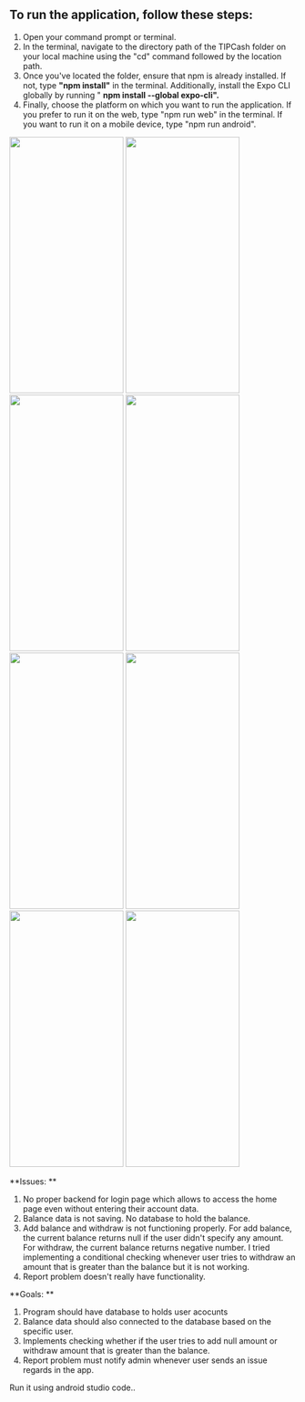 ## To run the application, follow these steps: 
<ol>
  <li>Open your command prompt or terminal.</li>
  <li>In the terminal, navigate to the directory path of the TIPCash folder on your local machine using the "cd" command followed by the location path.</li>
  <li>Once you've located the folder, ensure that npm is already installed. If not, type <b>"npm install"</b> in the terminal. Additionally, install the Expo CLI globally by running " <b>npm install --global expo-cli".</b></li>
  <li>Finally, choose the platform on which you want to run the application. If you prefer to run it on the web, type "npm run web" in the terminal. If you want to run it on a mobile device, type "npm run android".</li>
</ol>

<img src="https://github.com/angstvra/TIPCash/assets/93997417/6394b9dd-9fd7-4b06-af82-6bcfd0ca1e51" width="200" height="450">
<img src="https://github.com/angstvra/TIPCash/assets/93997417/1fe38edc-0a6e-46c9-900c-046a120c2620" width="200" height="450">
<img src="https://github.com/angstvra/TIPCash/assets/93997417/1c25319a-30d0-4b76-8379-7694ff3f5a21" width="200" height="450">
<img src="https://github.com/angstvra/TIPCash/assets/93997417/e13ac1d6-c448-4273-98a3-631cbe8271a6" width="200" height="450">
<img src="https://github.com/angstvra/TIPCash/assets/93997417/f9700dfb-c31f-46a8-84f6-1408bad45e59" width="200" height="450">
<img src="https://github.com/angstvra/TIPCash/assets/93997417/555c7ad1-fa68-4aed-ad01-38cdd6f1f025" width="200" height="450">
<img src="https://github.com/angstvra/TIPCash/assets/93997417/332e656f-a067-45ea-8937-cbdf4338d24d" width="200" height="450">
<img src="https://github.com/angstvra/TIPCash/assets/93997417/acbbf86e-d20d-44da-be9a-95f6c4592167" width="200" height="450">


**Issues: **
1. No proper backend for login page which allows to access the home page even without entering their account data. 
2. Balance data is not saving. No database to hold the balance.
3. Add balance and withdraw is not functioning properly. For add balance, the current balance returns null if the user didn't specify any amount. For withdraw, the current balance returns negative number. I tried implementing a conditional checking whenever user tries to withdraw an amount that is greater than the balance but it is not working. 
4. Report problem doesn't really have functionality.


**Goals: **
1. Program should have database to holds user acocunts
2. Balance data should also connected to the database based on the specific user. 
3. Implements checking whether if the user tries to add null amount or withdraw amount that is greater than the balance. 
4. Report problem must notify admin whenever user sends an issue regards in the app. 


Run it using android studio code.. 

